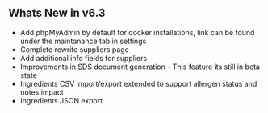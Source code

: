 Whats New in v6.3
----------------------
- Add phpMyAdmin by default for docker installations, link can be found under the maintanance tab in settings
- Complete rewrite suppliers page
- Add additional info fields for suppliers
- Improvements in SDS document generation - This feature its still in beta state
- Ingredients CSV import/export extended to support allergen status and notes impact
- Ingredients JSON export
